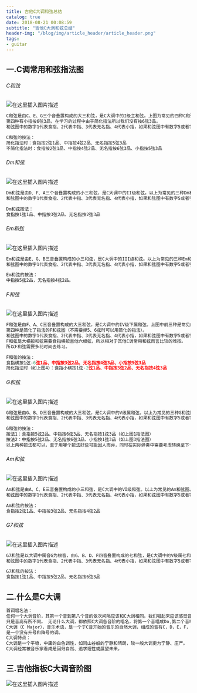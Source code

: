 ```yaml
---
title: 吉他C大调和弦总结
catalog: true
date: 2018-08-21 00:08:59
subtitle: "吉他C大调和弦总结"
header-img: "/blog/img/article_header/article_header.png"
tags:
- guitar
---
```

## 一.C调常用和弦指法图
###### C和弦
![在这里插入图片描述](/blog/img/guitar/C/picture/c.png)
```javascript
C和弦是由C、E、G三个音叠置构成的大三和弦，是C大调中的I级主和弦。上图为常见的四种C和弦图表现形式。其中前三种指法一样，
第四种有小指按6弦3品，在学习的过程中由于简化指法所以我们没有按6弦3品。
和弦图中的数字1代表食指、2代表中指、3代表无名指、4代表小指，如果和弦图中有数字5或者字母T则代表大拇指。

C和弦的按法：
简化指法时：食指按2弦1品、中指按4弦2品、无名指按5弦3品
不简化指法时：食指按2弦1品、中指按4弦2品、无名指按6弦3品、小指按5弦3品
```
###### Dm和弦
![在这里插入图片描述](/blog/img/guitar/C/picture/dm.png)
```javascript
Dm和弦是由D、F、A三个音叠置构成的小三和弦，是C大调中的II级和弦。以上为常见的三种Dm和弦图。
和弦图中的数字1代表食指、2代表中指、3代表无名指、4代表小指，如果和弦图中有数字5或者字母T则代表大拇指。

Dm和弦按法：
食指按1弦1品、中指按3弦2品、无名指按2弦3品
```
###### Em和弦
![在这里插入图片描述](/blog/img/guitar/C/picture/em.png)
```javascript
Em和弦是由E、G、B三音叠置构成的小三和弦，是C大调中的III级和弦。以上为常见的三种Em和弦图。
和弦图中的数字1代表食指、2代表中指、3代表无名指、4代表小指，如果和弦图中有数字5或者字母T则代表大拇指。

Em和弦的按法：
中指按5弦2品，无名指按4弦2品。

```
###### F和弦
![在这里插入图片描述](/blog/img/guitar/C/picture/f.png)
```javascript
F和弦是由F、A、C三音叠置构成的大三和弦，是C大调中的IV级下属和弦。上图中前三种是常见的F和弦图，
第四种是简化了指法的F和弦图（不需要弹5、6弦时可以用简化的指法）。
和弦图中的数字1代表食指、2代表中指、3代表无名指、4代表小指，如果和弦图中有数字5或者字母T则代表大拇指。
F和弦是大横按和弦需要食指横按吉他六根弦，所以相对于其他C调常用和弦而言比较的难按。
所以F和弦需要多花时间去练习。

F和弦的按法：
食指横按1弦-6弦1品、中指按3弦2品、无名指按4弦3品、小指按5弦3品
简化指法时（如上图4）：食指小横按1弦-2弦1品、中指按3弦2品、无名指按4弦3品
```
###### G和弦
![在这里插入图片描述](/blog/img/guitar/C/picture/g.png)
```javascript
G和弦是由G、B、D三音叠置构成的大三和弦，是C大调中的V级属和弦。以上为常见的三种G和弦图。
和弦图中的数字1代表食指、2代表中指、3代表无名指、4代表小指，如果和弦图中有数字5或者字母T则代表大拇指。

G和弦的按法：
按法1：食指按5弦2品、中指按6弦3品、无名指按1弦3品（如上图1指法图）
按法2：中指按5弦2品、无名指按6弦3品、小指按1弦3品（如上图3指法图）
以上两种按法都可以，至于用哪个按法好些可能因人而异，同时在实际弹奏中需要考虑转换至下一个和弦时哪种按法方便。
```
###### Am和弦
![在这里插入图片描述](/blog/img/guitar/C/picture/am.png)
```javascript
Am和弦是由A、C、E三音叠置构成的小三和弦，是C大调中的VI级和弦。以上为常见的Am和弦图。
和弦图中的数字1代表食指、2代表中指、3代表无名指、4代表小指，如果和弦图中有数字5或者字母T则代表大拇指。

Am和弦的按法：
食指按2弦1品、中指按3弦2品、无名指按4弦2品

```
###### G7和弦
![在这里插入图片描述](/blog/img/guitar/C/picture/g7.png)
```javascript
G7和弦是以大调中属音G为根音，由G、B、D、F四音叠置构成的七和弦，是C大调中的V级属七和弦。
和弦图中的数字1代表食指、2代表中指、3代表无名指、4代表小指，如果和弦图中有数字5或者字母T则代表大拇指。

G7和弦的按法：
食指按1弦1品、中指按5弦2品、无名指按6弦3品
```
## 二.什么是C大调
```javascript
首调唱名法：
任何一个大调音阶，其第一个音到第八个音的依次间隔应该和C大调相同。我们唱起来应该感觉音程距离相同。
只是音高有所不同。 无论什么大调，都依照C大调各音阶的唱名，将第一个音唱成Do,第二个音唱成Re...这种唱法称为“首调唱名法”。
C大调（C Major），音乐术语，是一个于C音开始的音乐的自然大调，组成的音有C，D，E，F，G，A，B。
是一个没有升号和降号的调。
C大调特点：
C大调是一个平稳，中庸的白色调性，如同山谷般的宁静和晴朗，较一般大调更为宁静、庄严。
C大调经常被音乐家看成是回归自然、追求理性或展望未来。

```
## 三.吉他指板C大调音阶图
![在这里插入图片描述](/blog/img/guitar/C/picture/c_list.png)

